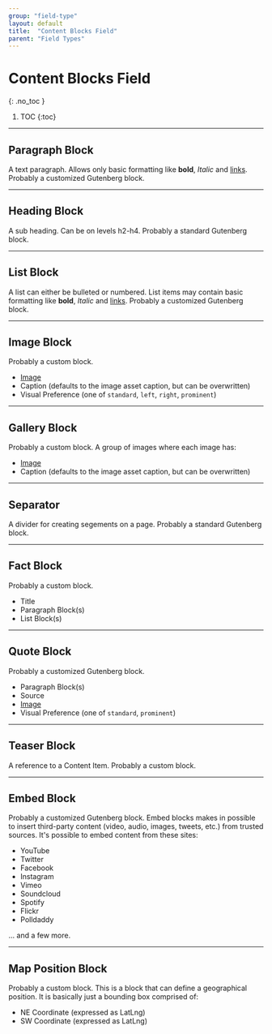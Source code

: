 ```yaml
---
group: "field-type"
layout: default
title:  "Content Blocks Field"
parent: "Field Types"
---
```


# Content Blocks Field
{: .no_toc }

1. TOC
{:toc}

----------

## Paragraph Block

A text paragraph.
Allows only basic formatting like **bold**, *Italic* and [links](http://oktavilla.se).
Probably a customized Gutenberg block.

----

## Heading Block

A sub heading. Can be on levels h2-h4.
Probably a standard Gutenberg block.

----

## List Block

A list can either be bulleted or numbered. List items may contain basic formatting like **bold**, *Italic* and [links](http://oktavilla.se).
Probably a customized Gutenberg block.

----

## Image Block

Probably a custom block.

* [Image](field-type-image.md)
* Caption (defaults to the image asset caption, but can be overwritten)
* Visual Preference (one of `standard`, `left`, `right`, `prominent`)

----

## Gallery Block

Probably a custom block.
A group of images where each image has:

* [Image](field-type-image.md)
* Caption (defaults to the image asset caption, but can be overwritten)

----

## Separator

A divider for creating segements on a page. Probably a standard Gutenberg block.

----

## Fact Block

Probably a custom block.

* Title
* Paragraph Block(s)
* List Block(s)

----

## Quote Block

Probably a customized Gutenberg block.

* Paragraph Block(s)
* Source
* [Image](field-type-image.md)
* Visual Preference (one of `standard`, `prominent`)

----

## Teaser Block

A reference to a Content Item.
Probably a custom block.

----

## Embed Block

Probably a customized Gutenberg block.
Embed blocks makes in possible to insert third-party content (video, audio, images, tweets, etc.) from
trusted sources. It's possible to embed content from these sites:

* YouTube
* Twitter
* Facebook
* Instagram
* Vimeo
* Soundcloud
* Spotify
* Flickr
* Polldaddy

... and a few more.

----

## Map Position Block

Probably a custom block.
This is a block that can define a geographical position. It is basically just a bounding box comprised of:

* NE Coordinate (expressed as LatLng)
* SW Coordinate (expressed as LatLng)

